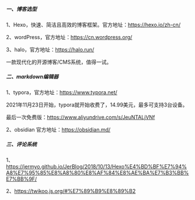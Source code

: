 ##### 一、博客选型

1、Hexo，快速、简洁且高效的博客框架。官方地址：https://hexo.io/zh-cn/

2、wordPress，官方地址：https://cn.wordpress.org/

3、halo，官方地址：https://halo.run/

一款现代化的开源博客/CMS系统，值得一试。

##### 二、markdown编辑器

1、typora，官方地址：https://www.typora.net/

2021年11月23日开始，typora就开始收费了，14.99美元，最多可支持3台设备。

最后一次免费版：https://www.aliyundrive.com/s/JeuNTALjVNf

2、obsidian 官方地址：https://obsidian.md/

##### 三、评论系统

1、https://jermyo.github.io/JerBlog/2018/10/13/Hexo%E4%BD%BF%E7%94%A8%E7%95%85%E8%A8%80%E8%AF%84%E8%AE%BA%E7%B3%BB%E7%BB%9F/

2、https://twikoo.js.org/#%E7%89%B9%E8%89%B2